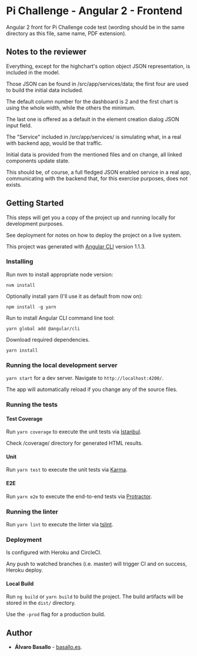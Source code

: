 # Pi Challenge - Angular 2 - Frontend

Angular 2 front for Pi Challenge code test (wording should be in the same directory as this file, same name, PDF extension).

## Notes to the reviewer

Everything, except for the highchart's option object JSON representation, is included in the model.

Those JSON can be found in /src/app/services/data; the first four are used to build the initial data included.

The default column number for the dashboard is 2 and the first chart is using the whole width, while the others the minimum.

The last one is offered as a default in the element creation dialog JSON input field.

The "Service" included in /src/app/services/ is simulating what, in a real with backend app, would be that traffic.

Initial data is provided from the mentioned files and on change, all linked components update state.

This should be, of course, a full fledged JSON enabled service in a real app, communicating with the backend that, for this exercise purposes, does not exists. 

## Getting Started

This steps will get you a copy of the project up and running locally for development purposes. 

See deployment for notes on how to deploy the project on a live system.

This project was generated with [Angular CLI](https://github.com/angular/angular-cli) version 1.1.3.

### Installing

Run nvm to install appropriate node version:

`nvm install`

Optionally install yarn (I'll use it as default from now on):

`npm install -g yarn`

Run to install Angular CLI command line tool:

`yarn global add @angular/cli` 

Download required dependencies.

`yarn install` 

### Running the local development server

`yarn start` for a dev server. Navigate to `http://localhost:4200/`. 

The app will automatically reload if you change any of the source files.

### Running the tests

#### Test Coverage

Run `yarn coverage` to execute the unit tests via [Istanbul](https://istanbul.js.org/).

Check /coverage/ directory for generated HTML results.

#### Unit

Run `yarn test` to execute the unit tests via [Karma](https://karma-runner.github.io).

#### E2E

Run `yarn e2e` to execute the end-to-end tests via [Protractor](http://www.protractortest.org/).

### Running the linter

Run `yarn lint` to execute the linter via [tslint](https://github.com/palantir/tslint).

### Deployment

Is configured with Heroku and CircleCI. 

Any push to watched branches (i.e. master) will trigger CI and on success, Heroku deploy.

#### Local Build

Run `ng build` or `yarn build` to build the project. The build artifacts will be stored in the `dist/` directory. 

Use the `-prod` flag for a production build.

## Author

* **Álvaro Basallo** - [basallo.es](http://basallo.es).
